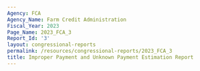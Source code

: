 ```yaml
---
Agency: FCA
Agency_Name: Farm Credit Administration
Fiscal_Year: 2023
Page_Name: 2023_FCA_3
Report_Id: '3'
layout: congressional-reports
permalink: /resources/congressional-reports/2023_FCA_3
title: Improper Payment and Unknown Payment Estimation Report
---
```

